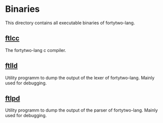 # Binaries

This directory contains all executable binaries of fortytwo-lang.

## [ftlcc](bin/ftlcc.rs)

The fortytwo-lang c compiler.

## [ftlld](bin/ftlld.rs)

Utility programm to dump the output of the lexer of fortytwo-lang. Mainly used for debugging.

## [ftlpd](bin/ftlpd.rs)

Utility programm to dump the output of the parser of fortytwo-lang. Mainly used for debugging.
